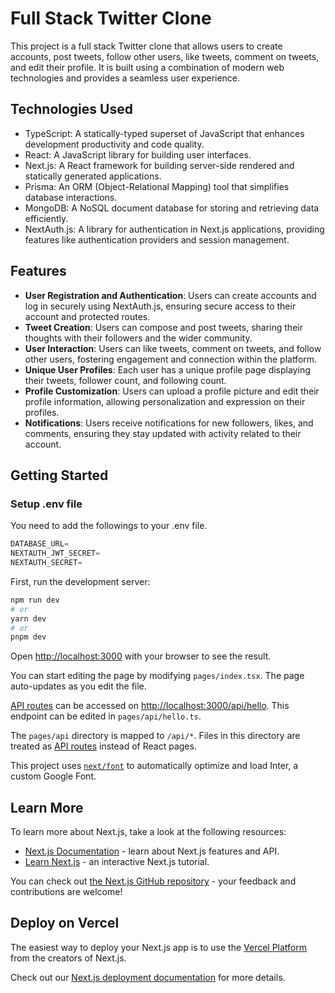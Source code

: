 # Full Stack Twitter Clone

This project is a full stack Twitter clone that allows users to create accounts, post tweets, follow other users, like tweets, comment on tweets, and edit their profile. It is built using a combination of modern web technologies and provides a seamless user experience.

## Technologies Used

- TypeScript: A statically-typed superset of JavaScript that enhances development productivity and code quality.
- React: A JavaScript library for building user interfaces.
- Next.js: A React framework for building server-side rendered and statically generated applications.
- Prisma: An ORM (Object-Relational Mapping) tool that simplifies database interactions.
- MongoDB: A NoSQL document database for storing and retrieving data efficiently.
- NextAuth.js: A library for authentication in Next.js applications, providing features like authentication providers and session management.

## Features

- **User Registration and Authentication**: Users can create accounts and log in securely using NextAuth.js, ensuring secure access to their account and protected routes.
- **Tweet Creation**: Users can compose and post tweets, sharing their thoughts with their followers and the wider community.
- **User Interaction**: Users can like tweets, comment on tweets, and follow other users, fostering engagement and connection within the platform.
- **Unique User Profiles**: Each user has a unique profile page displaying their tweets, follower count, and following count.
- **Profile Customization**: Users can upload a profile picture and edit their profile information, allowing personalization and expression on their profiles.
- **Notifications**: Users receive notifications for new followers, likes, and comments, ensuring they stay updated with activity related to their account.


## Getting Started

### Setup .env file
You need to add the followings to your .env file.

```js
DATABASE_URL=
NEXTAUTH_JWT_SECRET=
NEXTAUTH_SECRET=
```
First, run the development server:

```bash
npm run dev
# or
yarn dev
# or
pnpm dev
```

Open [http://localhost:3000](http://localhost:3000) with your browser to see the result.

You can start editing the page by modifying `pages/index.tsx`. The page auto-updates as you edit the file.

[API routes](https://nextjs.org/docs/api-routes/introduction) can be accessed on [http://localhost:3000/api/hello](http://localhost:3000/api/hello). This endpoint can be edited in `pages/api/hello.ts`.

The `pages/api` directory is mapped to `/api/*`. Files in this directory are treated as [API routes](https://nextjs.org/docs/api-routes/introduction) instead of React pages.

This project uses [`next/font`](https://nextjs.org/docs/basic-features/font-optimization) to automatically optimize and load Inter, a custom Google Font.

## Learn More

To learn more about Next.js, take a look at the following resources:

- [Next.js Documentation](https://nextjs.org/docs) - learn about Next.js features and API.
- [Learn Next.js](https://nextjs.org/learn) - an interactive Next.js tutorial.

You can check out [the Next.js GitHub repository](https://github.com/vercel/next.js/) - your feedback and contributions are welcome!

## Deploy on Vercel

The easiest way to deploy your Next.js app is to use the [Vercel Platform](https://vercel.com/new?utm_medium=default-template&filter=next.js&utm_source=create-next-app&utm_campaign=create-next-app-readme) from the creators of Next.js.

Check out our [Next.js deployment documentation](https://nextjs.org/docs/deployment) for more details.
